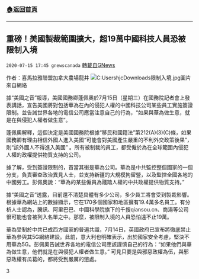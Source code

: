 ###  [:house:返回首頁](https://github.com/ourhimalayas/txt)
---

## 重磅！美國製裁範圍擴大，超19萬中國科技人員恐被限制入境
`2020-07-15 17:45 gnewscanada` [轉載自GNews](https://gnews.org/zh-hant/266169/)

作者：喜馬拉雅聯盟加拿大農場龍井
![C:UsershjcDownloads限制入境.jpg](https://lh6.googleusercontent.com/WFNrDSFks-DP5RC-ttt9ErfYdFiRUR0AbtYmhMlNlQWaaOHhazEl-IGIS028AJSzY6lgjfixW3DLe1Q9FIfglaFFDFqSMkvRz5UggSSXaRkOQWac8X6zgz6qKfF6OLgHN794nss)圖片來自網絡

據“美國之音”報導，美國國務卿蓬佩奧於7月15日（星期三）在國務院記者會上發表講話，宣告美國將對包括華為在內的侵犯人權的中國科技公司某些員工實施簽證限制。並告誡世界各地的電信公司應當注意自己的行為，“如果與華為做生意，就是在與侵犯人權者做生意”。

蓬佩奧解釋，這個決定是美國國務院根據“移民和國籍法”第212(A)(3)(C)條，如果國務卿有理由相信外國人進入美國“可能會對美國產生嚴重的不利外交政策後果”，則“該外國人不得進入美國” 。所有被制裁的員工，都受僱於為在全球範圍內侵犯人權的政權提供物質支持的公司。

據了解，受到簽證限制的，首當其衝是華為公司。華為是中共監控整個國家的一個分支，負責審查政治異見人士，並支持新疆的大規模拘留營，以及監控全國各地的中國勞工。彭佩奧說：“華為的某些僱員為踐踏人權的中共政權提供物質支持。”

據“美國之音”透露，目前還不清楚具體有多少公司，多少員工將會受到製裁影響。根據華為網站上的數據顯示，它在170多個國家和地區擁有19.4萬多名員工。有分析人士認為，騰訊、阿里巴巴、中國科學院旗下的千搜qiansou.cn、商湯等公司很可能也會被列入名單之中。那麼，被限制入境的人員恐怕遠不止19萬。

華為受制於中共已成西方國家的普遍共識，7月14日，英國政府已宣布將徹底禁止華為參與其5G網絡建設。此前，意大利也明確表示，出於國家安全考慮，堅決不用華為5G。彭佩奧告誡世界各地的電信公司應該謹慎自己的行為：“如果他們與華為做生意，他們就是在與侵犯人權者做生意。” 可見只要是與邪惡政權為伍，與邪惡政權有瓜葛的，都將受到嚴厲的懲處。

3
